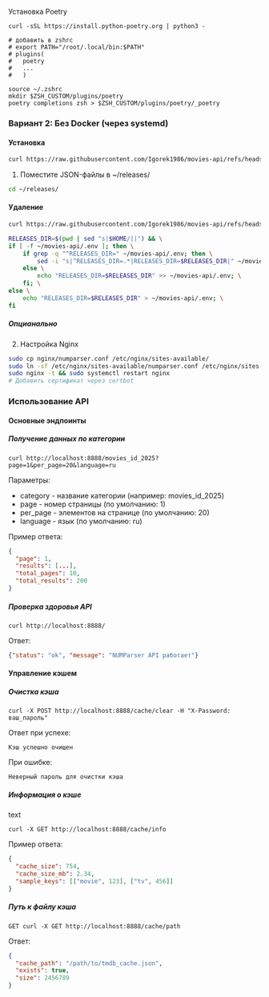 Установка Poetry
```Shell
curl -sSL https://install.python-poetry.org | python3 -

# добавить в zshrc 
# export PATH="/root/.local/bin:$PATH"
# plugins(
#	poetry
#	...
#	)

source ~/.zshrc
mkdir $ZSH_CUSTOM/plugins/poetry
poetry completions zsh > $ZSH_CUSTOM/plugins/poetry/_poetry
```

### Вариант 2: Без Docker (через systemd)

####  Установка
```bash
curl https://raw.githubusercontent.com/Igorek1986/movies-api/refs/heads/main/scripts/install-movies-api.sh | bash
```


1. Поместите JSON-файлы в ~/releases/
```bash
cd ~/releases/
```
#### Удаление
```bash
curl https://raw.githubusercontent.com/Igorek1986/movies-api/refs/heads/main/scripts/uninstall-movies-api.sh | bash
```

```bash
RELEASES_DIR=$(pwd | sed "s|$HOME/||") && \
if [ -f ~/movies-api/.env ]; then \
    if grep -q "^RELEASES_DIR=" ~/movies-api/.env; then \
        sed -i "s|^RELEASES_DIR=.*|RELEASES_DIR=$RELEASES_DIR|" ~/movies-api/.env; \
    else \
        echo "RELEASES_DIR=$RELEASES_DIR" >> ~/movies-api/.env; \
    fi; \
else \
    echo "RELEASES_DIR=$RELEASES_DIR" > ~/movies-api/.env; \
fi
```

##### Опцианально
2. Настройка Nginx
```bash
sudo cp nginx/numparser.conf /etc/nginx/sites-available/
sudo ln -sf /etc/nginx/sites-available/numparser.conf /etc/nginx/sites-enabled/
sudo nginx -t && sudo systemctl restart nginx
# Добавить сертификат через certbot
```

### Использование API
#### Основные эндпоинты
##### Получение данных по категории


```
curl http://localhost:8888/movies_id_2025?page=1&per_page=20&language=ru
```
Параметры:

* category - название категории (например: movies_id_2025)
* page - номер страницы (по умолчанию: 1)
* per_page - элементов на странице (по умолчанию: 20)
* language - язык (по умолчанию: ru)

Пример ответа:

```json
{
  "page": 1,
  "results": [...],
  "total_pages": 10,
  "total_results": 200
}
```
##### Проверка здоровья API


```
curl http://localhost:8888/
```  
Ответ:

```json
{"status": "ok", "message": "NUMParser API работает"}
```  

#### Управление кэшем
##### Очистка кэша


```
curl -X POST http://localhost:8888/cache/clear -H "X-Password: ваш_пароль"
```

Ответ при успехе:

```
Кэш успешно очищен

```

При ошибке:


```
Неверный пароль для очистки кэша
```


##### Информация о кэше

text
```
curl -X GET http://localhost:8888/cache/info
```
Пример ответа:

```json
{
  "cache_size": 754,
  "cache_size_mb": 2.34,
  "sample_keys": [["movie", 123], ["tv", 456]]
}
```

##### Путь к файлу кэша


```
GET curl -X GET http://localhost:8888/cache/path
```
Ответ:

```json
{
  "cache_path": "/path/to/tmdb_cache.json",
  "exists": true,
  "size": 2456789
}
```

